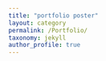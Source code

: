 ```yaml
---
title: "portfolio poster"
layout: category
permalink: /Portfolio/
taxonomy: jekyll
author_profile: true
---
```

